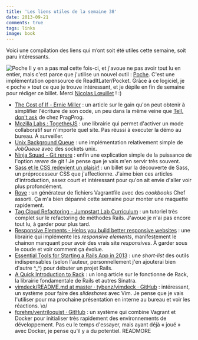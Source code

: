```yaml
---
title: 'Les liens utiles de la semaine 38'
date: 2013-09-21
comments: true
tags: links
image: book
---
```

Voici une compilation des liens qui m’ont soit été utiles cette semaine, soit paru intéressants.

![Poche](poche.png)
Il y en a pas mal cette fois-ci, et j'avoue ne pas avoir tout lu en entier, mais c'est parce que j'utilise un nouvel outil : [Poche](http://inthepoche.com). C'est une implémentation opensource de ReadItLater/Pocket. Grâce à ce logiciel, je « poche » tout ce que je trouve intéressant, et je dépile en fin de semaine pour rédiger ce billet. Merci [Nicolas Lœuillet](http://twitter.com/nico\_somb) ! :)

- [The Cost of If - Ernie Miller](http://erniemiller.org/2013/09/16/the-cost-of-if/) : un article sur le gain qu'on peut obtenir à simplifier l'écriture de son code, un peu dans la même veine que [Tell, don't ask](http://pragprog.com/articles/tell-dont-ask) de chez PragProg.
- [Mozilla Labs : TogetherJS](https://togetherjs.com/) : une librairie qui permet d'activer un mode collaboratif sur n'importe quel site. Pas réussi à executer la démo au bureau. À surveiller.
- [Unix Background Queue](http://sirupsen.com/unix-background-queue/) : une implémentation relativement simple de _JobQueue_ avec des sockets unix.
- [Ninja Squad - Git rerere](http://blog.ninja-squad.com/2013/08/30/git-rerere-ma-commande-preferee/) : enfin une explication simple de la puissance de l'option *rerere* de git ! Je pense que je vais m'en servir très souvent.
- [Sass et le CSS redevient un plaisir!](http://christophehoch.fr/blog/ecrire-une-feuille-de-style-css-avec-sass.html) : un billet sur la découverte de Sass, un préprocesseur CSS que j'affectionne. J'aime bien ces articles d'introduction, assez court et intéressant pour qu'on ait envie d'aller voir plus profondément.
- [Rove](http://rove.io/) : un générateur de fichiers Vagrantfile avec des _cookbooks_ Chef assorti. Ça m'a bien dépanné cette semaine pour monter une maquette rapidement.
- [Tag Cloud Refactoring - Jumpstart Lab Curriculum](http://tutorials.jumpstartlab.com/projects/tag_cloud_refactoring.html) : un tutoriel très complet sur le refactoring de méthodes Rails. J'avoue je n'ai pas encore tout lu, à garder pour plus tard.
- [Responsive Elements - Helps you build better responsive websites](http://kumailht.com/responsive-elements/) : une librairie qui implémente les _responsive elements_, manifestement le chainon manquant pour avoir des vrais site _responsives_. À garder sous le coude et voir comment ça évolue.
- [Essential Tools for Starting a Rails App in 2013](http://www.petekeen.net/essential-tools-for-starting-a-rails-app-in-2013) : une _short-list_ des outils indispensables (selon l'auteur, personnellement j'en ajouterai bien d'autre ^\_^) pour débuter un projet Rails.
- [A Quick Introduction to Rack](http://rubylearning.com/blog/a-quick-introduction-to-rack/) : un long article sur le fonctionne de Rack, la librairie fondamentale de Rails et autres Sinatra.
- [vimdeck/README.md at master · tybenz/vimdeck · GitHub](https://github.com/tybenz/vimdeck/blob/master/README.md) : intéressant, un système pour faire des _slideshows_ avec Vim. Je pense que je vais l'utiliser pour ma prochaine présentation en interne au bureau et voir les réactions. \o/
- [fgrehm/ventriloquist · GitHub](https://github.com/fgrehm/ventriloquist/blob/master/README.md) : un système qui combine Vagrant et Docker pour initialiser très rapidement des environnements de développement. Pas eu le temps d'essayer, mais ayant déjà « joué » avec Docker, je pense qu'il y a du potentiel.
READMORE
